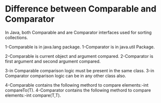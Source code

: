 # Difference between Comparable and Comparator

In Java, both Comparable and  are Comparator interfaces used for sorting collections.

1-Comparable is in java.lang package.
1-Comparator is in java.util Package. 

2-Comparable is current object and argument compared.
2-Comparator is first argument and second argument compared.

3-in Comparable comparison logic must be present in the same class.
3-in Comparator comparison logic can be in any other class also.

4-Comparable contains the following methord to compare elements:-int compareTo(T).
4-Comparator contains the following methord to compare elements:-int compare(T,T).

